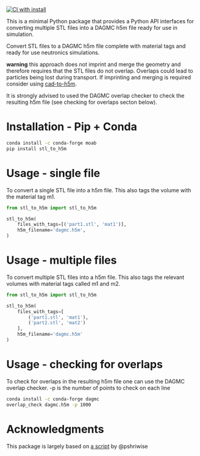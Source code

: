 [![CI with install](https://github.com/fusion-energy/stl_to_h5m/actions/workflows/ci_with_install.yml/badge.svg)](https://github.com/fusion-energy/stl_to_h5m/actions/workflows/ci_with_install.yml)



This is a minimal Python package that provides a Python API interfaces for converting multiple STL files into a DAGMC h5m file ready for use in simulation.

Convert STL files to a DAGMC h5m file complete with material tags and ready for use neutronics simulations.

**warning** this approach does not imprint and merge the geometry and therefore
requires that the STL files do not overlap. Overlaps could lead to particles
being lost during transport. If imprinting and merging is required consider
using [cad-to-h5m](https://github.com/fusion-energy/cad_to_h5m).

It is strongly advised to used the DAGMC overlap checker to check the
resulting h5m file (see checking for overlaps secton below).

<!-- 
# Installation - Conda

```bash
conda install -c conda-forge stl_to_h5m
```
-->

# Installation - Pip + Conda

```bash
conda install -c conda-forge moab
pip install stl_to_h5m
```

# Usage - single file

To convert a single STL file into a h5m file. This also tags the volume with the
material tag m1.

```python
from stl_to_h5m import stl_to_h5m

stl_to_h5m(
    files_with_tags=[('part1.stl', 'mat1')],
    h5m_filename='dagmc.h5m',
)
```

# Usage - multiple files

To convert multiple STL files into a h5m file. This also tags the relevant 
volumes with material tags called m1 and m2.

```python
from stl_to_h5m import stl_to_h5m

stl_to_h5m(
    files_with_tags=[
        ('part1.stl', 'mat1'),
        ('part2.stl', 'mat2')
    ],
    h5m_filename='dagmc.h5m'
)
```

# Usage - checking for overlaps

To check for overlaps in the resulting h5m file one can use the DAGMC
overlap checker. -p is the number of points to check on each line

```bash
conda install -c conda-forge dagmc
overlap_check dagmc.h5m -p 1000
```

# Acknowledgments

This package is largely based on [a script](https://gist.github.com/pshriwise/52452c37d4b7dd89bdc9374e13c35157) by @pshriwise
